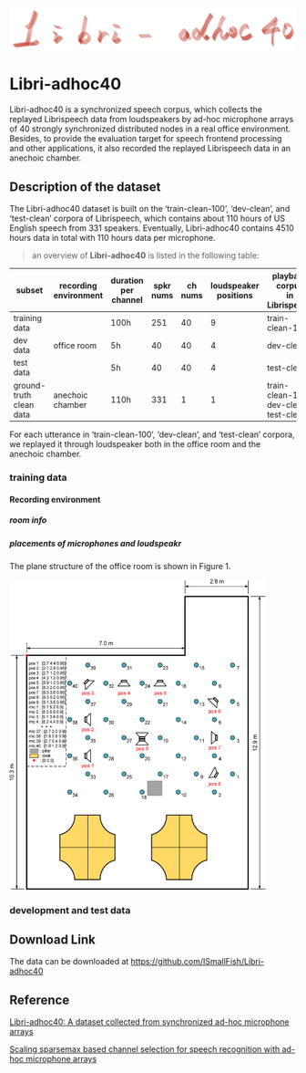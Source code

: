 <img src="https://github.com/ISmallFish/Libri-adhoc40/blob/main/images/Libri-adhoc40.png" width="800">

# Libri-adhoc40
Libri-adhoc40 is a synchronized speech corpus, which collects the replayed Librispeech data from loudspeakers by ad-hoc microphone arrays of 40 strongly synchronized distributed nodes in a real office environment. Besides, to provide the evaluation target for speech frontend processing and other applications, it also recorded the replayed Librispeech data in an anechoic chamber.

## Description of the dataset
The Libri-adhoc40 dataset is built on the ‘train-clean-100’, ‘dev-clean’, and ‘test-clean’ corpora of Librispeech, which contains about 110 hours of US English speech from 331 speakers. Eventually, Libri-adhoc40 contains 4510 hours data in total with 110 hours data per microphone.

> an overview of **Libri-adhoc40** is listed in the following table:
> 
<table>
<thead>
  <tr>
    <th>subset</th>
    <th>recording<br>environment</th>
    <th>duration<br>per channel</th>
    <th>spkr nums</th>
    <th>ch nums</th>
    <th>loudspeaker positions</th>
    <th>playback corpus<br>in Librispeech</th>
  </tr>
</thead>
<tbody>
  <tr>
    <td>training data</td>
    <td rowspan="3">office room<br></td>
    <td>100h</td>
    <td>251</td>
    <td>40</td>
    <td>9</td>
    <td>train-clean-100</td>
  </tr>
  <tr>
    <td>dev data</td>
    <td>5h</td>
    <td>40</td>
    <td>40</td>
    <td>4</td>
    <td>dev-clean</td>
  </tr>
  <tr>
    <td>test data</td>
    <td>5h</td>
    <td>40</td>
    <td>40</td>
    <td>4</td>
    <td>test-clean</td>
  </tr>
  <tr>
    <td>ground-truth clean data</td>
    <td>anechoic chamber</td>
    <td>110h</td>
    <td>331</td>
    <td>1</td>
    <td>1</td>
    <td>train-clean-100<br>dev-clean<br>test-clean</td>
  </tr>
</tbody>
</table>

For each utterance in ‘train-clean-100’, ‘dev-clean’, and ‘test-clean’ corpora, we replayed it through loudspeaker both in the office room and the anechoic chamber.

### training data

#### Recording environment

##### room info

##### placements of microphones and loudspeakr

The plane structure of the office room is shown in Figure 1.

<img src="https://github.com/ISmallFish/Libri-adhoc40/blob/main/images/train_rec_pic.jpg" width="450">

### development and test data


## Download Link
The data can be downloaded at https://github.com/ISmallFish/Libri-adhoc40

## Reference
[Libri-adhoc40: A dataset collected from synchronized ad-hoc microphone arrays](https://arxiv.org/abs/2103.15118)

[Scaling sparsemax based channel selection for speech recognition with ad-hoc microphone arrays](https://arxiv.org/abs/2103.15305)
